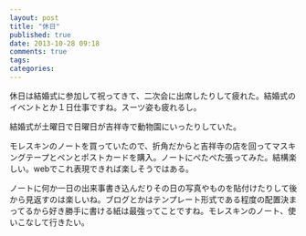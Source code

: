 ```yaml
---
layout: post
title: "休日"
published: true
date: 2013-10-28 09:18
comments: true
tags: 
categories: 
---
```



休日は結婚式に参加して祝ってきて、二次会に出席したりして疲れた。結婚式のイベントとか１日仕事ですね。スーツ姿も疲れるし。

結婚式が土曜日で日曜日が吉祥寺で動物園にいったりしていた。

モレスキンのノートを買っていたので、折角だからと吉祥寺の店を回ってマスキングテープとペンとポストカードを購入。ノートにぺたぺた張ってみた。結構楽しい。webでこれ表現できれば楽しそうではある。

ノートに何か一日の出来事書き込んだりその日の写真やものを貼付けたりして後から見返すのは楽しいね。ブログとかはテンプレート形式である程度の配置決まってるから好き勝手に書ける紙は最強ってことですね。モレスキンのノート、使いこなして行きたい。

